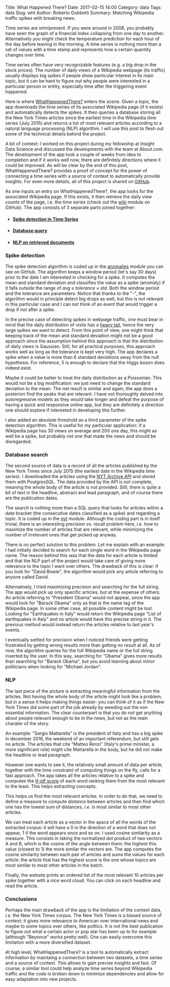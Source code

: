 Title: What Happened There?
Date: 2017-02-15 14:00
Category: data
Tags: data
Slug: wht
Author: Roberto Gobbetti
Summary: Matching Wikipedia traffic spikes with breaking news.

Time series are omnipresent. If you were around in 2008, you probably have seen the graph of a financial index collapsing from one day to another. Alternatively you might check the temperature prediction for each hour of the day before leaving in the morning. A time series is nothing more than a set of values with a time stamp and represents how a certain quantity changes over time.

Time series often have very recognizable features (e.g. a big drop in the stock prices). The number of daily views of a Wikipedia webpage (its traffic) usually displays big spikes if people show particular interest in its main topic, but it can be hard to figure out why people were interested in a particular person or entity, especially time after the triggering event happened.

Here is where [WhatHappenedThere?](http://whathappenedthere.xyz/) enters the scene. Given a topic, the app downloads the time series of its associated Wikipedia page (if it exists) and automatically detects the spikes. It then queries a database storing all the New York Times articles since the earliest time in the Wikipedia time series (July 2015) and returns a list of most relevant articles according to a natural language processing (NLP) algorithm. I will use this post to flesh out some of the technical details behind the project.

A bit of context: I worked on this project during my fellowship at Insight Data Science and discussed the developments with the team at About.com. The development of the app took a couple of weeks from idea to completion and if it works well now, there are definitely directions where it could be improved. As will be clear by the end of this post, WhatHappenedThere? provides a proof of concept for the power of connecting a time series with a source of context to automatically provide insights. For even more details, all of this project is shared on [GitHub](https://github.com/gobboph/WhatHappenedThere).


As one inputs an entry on WhatHappenedThere?, the app looks for the associated Wikipedia page. If this exists, it then retrieve the daily view counts of the page, i.e. the time series (check out the [wiki](https://github.com/gobboph/WhatHappenedThere/blob/master/application/flasknews/wiki.py) module on GitHub). The app consists of 3 separate parts joined together:

* #### [Spike detection in Time Series](#spikes)
* #### [Database query](#search)
* #### [NLP on retrieved documents](#nlp)


### <a name="spikes">Spike detection</a>

The spike detection algorithm is coded up in the [anomalies](https://github.com/gobboph/WhatHappenedThere/blob/master/application/flasknews/anomalies.py) module you can see on GitHub. The algorithm keeps a window period (let's say 30 days) prior to the date I am interested in checking for a spike. It computes the mean and standard deviation and classifies the value as a spike (anomaly) if it falls outside the range of $avg \pm tolerance \times std$. Both the window period and the tolerance are parameters. Notice that thanks to the "-", the algorithm would in principle detect big drops as well, but this is not relevant in this particular case and I can not think of an event that would trigger a drop if not after a spike.

In the precise case of detecting spikes in webpage traffic, one must bear in mind that the daily distribution of visits has a [heavy tail](https://en.wikipedia.org/wiki/Heavy-tailed_distribution), hence the very large spikes we want to detect.  From this point of view, one might think that keeping track of the mean and standard deviation might not be a good approach since the assumption behind this approach is that the distribution of daily views is Gaussian. Still, for all practical purposes, this approach works well as long as the tolerance is kept very high. The app declares a spike when a value is more than 6 standard deviations away from the null hypothesis. For reference, 5 is enough to declare that the Higgs boson does indeed exist.

Maybe it could be better to treat the daily distribution as a Poissonian. This would not be a big modification: we just need to change the standard deviation to the mean. The net result is similar and again, the app does a posteriori find the peaks that are relevant. I have not thoroughly delved into autoregressive models as they would take longer and defeat the purpose of having a quick and responsive online app, but they are definitely a direction one should explore if interested in developing this further.

I also added an absolute threshold as a third parameter of the spike detection algorithm. This is useful for my particular application: if a Wikipedia page has 30 views on average and 200 one day, this might as well be a spike, but probably not one that made the news and should be disregarded.


### <a name="search">Database search</a>

The second source of data is a record of all the articles published by the New York Times since July 2015 (the earliest date in the Wikipedia time series). I downloaded the articles using the [NYT  Archive API](https://developer.nytimes.com/) and stored them with PostgresSQL. The data provided by the API is not complete, meaning the whole body of the article is not provided. Still, there is quite a bit of text in the headline, abstract and lead paragraph, and of course there are the publication dates.

The search is nothing more than a SQL query that looks for articles within a date bracket (the consecutive dates classified as a spike) and regarding a topic. It is coded up in the [nyt](https://github.com/gobboph/WhatHappenedThere/blob/master/application/flasknews/nyt.py) module. Although the coding part is in itself trivial, there is an interesting precision vs. recall problem here, *i.e.* how to maximize the number of articles that are relevant, while minimizing the number of irrelevant ones that get picked up anyway.

There is no perfect solution to this problem. Let me explain with an example: I had initially decided to search for each single word in the Wikipedia page name. The reason behind this was that the data for each article is limited and that the NLP part of the project would take care of giving more relevance to the topic I want over others. The drawback of this is clear: if you look for "David Bowie", the algorithm would pick any article referring to anyone called David.

Alternatively, I tried maximizing precision and searching for the full string. The app would pick up only specific articles, but at the expense of others. An article referring to "President Obama" would not appear, since the app would look for "Barack Obama" only as that is the name tag of the Wikipedia page. In some other case, all possible content might be lost. Looking for "Earthquakes in Italy" would return the Wikipedia page "List of earthquakes in Italy" and no article would have this precise string in it. The previous method would instead return the articles relative to last year's events.

I eventually settled for precision when I noticed friends were getting frustrated by getting wrong results more than getting no result at all. As of now, the algorithm queries for the full Wikipedia name or the full string inserted by the user. In this way, searching for "Obama" gives more results than searching for "Barack Obama", but you avoid learning about minor politicians when looking for "Michael Jordan".


### <a name="nlp">NLP</a>

The last piece of the picture is extracting meaningful information from the articles. Not having the whole body of the article might look like a problem, but in a sense it helps making things easier: you can think of it as if the New York Times did some part of the job already by weeding out the non essential information. The clear counterpart is that you do not get anything about people relevant enough to be in the news, but not as the main charater of the story.

An example: "Sergio Mattarella" is the president of Italy and has a big spike in december 2016, the weekend of an important referendum, but still gets no article. The articles that cite "Matteo Renzi" (Italy's prime minister, a more significant role) might cite Mattarella in the body, but he did not make the headline or lead paragraph.

However one wants to see it, the relatively small amount of data per article, together with the time constraint of computing things on the fly, calls for a fast approach. The app takes all the articles relative to a spike and computes the [tf-idf score](https://en.wikipedia.org/wiki/Tf%E2%80%93idf) of each word ranking them from the most relevant to the least. This helps extracting concepts.

This helps us find the most relevant articles. In order to do that, we need to define a measure to compute *distance* between articles and then find which one has the lowest sum of distances, *i.e.* is most similar to most other articles.

We can treat each article as a vector in the space of all the words of the extracted corpus: it will have a 0 in the direction of a word that does not appear, 1 if the word appears once and so on. I used cosine similarity as a measure. This consists in taking the normalized dot product of two vectors A and B, which is the cosine of the angle between them: the highest this value (closest to 1) the more similar the vectors are. The app computes the cosine similarity between each pair of articles and sums the values for each article: the article that has the highest score is the one whose topics are most similar to most other articles in the batch.

Finally, the website prints an ordered list of the most relevant 10 articles per spike together with a nice word cloud. You can click on each headline and read the article.


### Conclusions

Perhaps the main drawback of the app is the limitation of the context data, *i.e.* the New York Times corpus. The New York Times is a biased source of context: it gives more relevance to American over international news and maybe to some topics over others, like politics. It is not the best publication to figure out what a certain actor or pop star has been up to for example (although "Beyonce" works pretty well). One can easily overcome this limitation with a more diversified dataset.

At high level, WhatHappenedThere? is a tool to automatically extract information by maintaing a connection between two datasets, a time series and a source of context. This allows to gain precise insights and fast. Of course, a similar tool could help analyze time series beyond Wikipedia traffic and the code is broken down to minimize dependencies and allow for easy adaptation into new projects.





